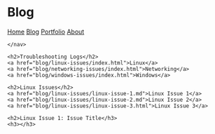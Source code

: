 <!DOCTYPE html>
<html lang="en">
  <head>
    <meta charset="UTF-8">
    <meta name="viewport" content="width=device-width, initial-scale=1.0">
    <meta http-equiv="X-UA-Compatible" content="ie=edge">
    <title>HTML 5 Boilerplate</title>
    <link rel="stylesheet" href="style.css">
  </head>
  <body>
    <script src="index.js"></script>
    <h1>Blog</h1>
    <nav>
      <a href="index.html">Home</a>
      <a href="blog/index.html">Blog</a>
      <a href="portfolio.html">Portfolio</a>
      <a href="about.html">About</a>
      
    </nav>

    <h2>Troubleshooting Logs</h2>
    <a href="blog/linux-issues/index.html">Linux</a>
    <a href="blog/networking-issues/index.html">Networking</a>
    <a href="blog/windows-issues/index.html">Windows</a>
    
    <h2>Linux Issues</h2>
    <a href="blog/linux-issues/linux-issue-1.md">Linux Issue 1</a>
    <a href="blog/linux-issues/linux-issue-2.md">Linux Issue 2</a>
    <a href="blog/linux-issues/linux-issue-3.html">Linux Issue 3</a>

    <h2>Linux Issue 1: Issue Title</h3>
    <h3></h3>

  </body>
</html>

